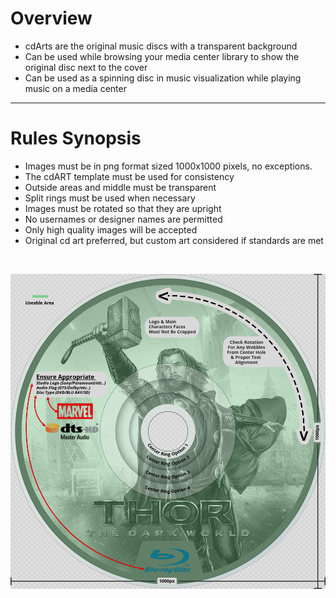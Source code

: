 # **Overview**

- cdArts are the original music discs with a transparent background
- Can be used while browsing your media center library to show the original disc next to the cover
- Can be used as a spinning disc in music visualization while playing music on a media center

---

# **Rules Synopsis**

- Images must be in png format sized 1000x1000 pixels, no exceptions.
- The cdART template must be used for consistency
- Outside areas and middle must be transparent
- Split rings must be used when necessary
- Images must be rotated so that they are upright
- No usernames or designer names are permitted
- Only high quality images will be accepted
- Original cd art preferred, but custom art considered if standards are met

&nbsp;  

![sizing-template-cdart.jpg](../../assets/images/sizing-template-cdart.jpg)
